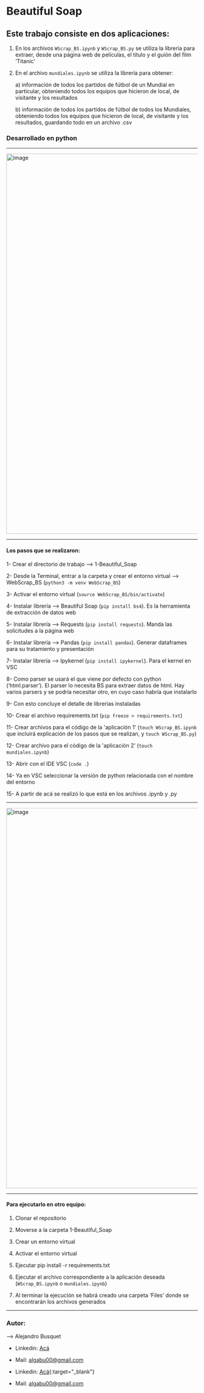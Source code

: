 # Beautiful Soap

## Este trabajo consiste en dos aplicaciones:

1. En los archivos `WScrap_BS.ipynb` y `WScrap_BS.py` se utiliza la librería para extraer, desde una página web de películas, el título y el guión del film ‘Titanic’

2. En el archivo `mundiales.ipynb` se utiliza la librería para obtener:

	a) información de todos los partidos de fútbol de un Mundial en particular, obteniendo todos los equipos que hicieron de local, de visitante y los resultados
	
	b) información de todos los partidos de fútbol de todos los Mundiales, obteniendo todos los equipos que hicieron de local, de visitante y los resultados, guardando todo en un archivo .csv
	
### Desarrollado en python

-------

<img width="1000" alt="image" src=https://i0.wp.com/thedukh.com/wp-content/uploads/2022/10/webscrapingwithpythonandbeautifulsoup.png>

-------

#### Los pasos que se realizaron:

1-	Crear el directorio de trabajo --> 1-Beautiful_Soap

2-	Desde la Terminal, entrar a la carpeta y crear el entorno virtual --> WebScrap_BS (`python3 -m venv WebScrap_BS`)

3-	Activar el entorno virtual (`source WebScrap_BS/bin/activate`)

4-	Instalar librería -->  Beautiful Soap (`pip install bs4`). Es la herramienta de extracción de datos web

5-	Instalar librería --> Requests (`pip install requests`). Manda las solicitudes a la página web

6-	Instalar librería --> Pandas (`pip install pandas`). Generar dataframes para su tratamiento y presentación

7-	Instalar librería --> Ipykernel (`pip install ipykernel`). Para el kernel en VSC

8-	Como parser se usará el que viene por defecto con python (‘html.parser’). El parser lo necesita BS para extraer datos de html. Hay varios parsers y se podría necesitar otro, en cuyo caso habría que instalarlo

9-	Con esto concluye el detalle de librerias instaladas

10-	Crear el archivo requirements.txt (`pip freeze > requirements.txt`)

11-	Crear archivos para el código de la 'aplicación 1' (`touch WScrap_BS.ipynb` que incluirá explicación de los pasos que se realizan, y `touch WScrap_BS.py`)

12-	Crear archivo para el código de la 'aplicación 2' (`touch mundiales.ipynb`)

13-	Abrir con el IDE VSC (`code .`)

14-	Ya en VSC seleccionar la versión de python relacionada con el nombre del entorno

15-	A partir de acá se realizó lo que está en los archivos .ipynb y .py

-------

<img width="1000" alt="image" src=https://www.grid.cl/blog/wp-content/uploads/2019/03/001-efficient-web-scraping.png>

-------

#### Para ejecutarlo en otro equipo:

1.	Clonar el repositorio

2.	Moverse a la carpeta 1-Beautiful_Soap
	
3.	Crear un entorno virtual
	
4.	Activar el entorno virtual
	
5.	Ejecutar pip install -r requirements.txt
	
6.	Ejecutar el archivo correspondiente a la aplicación deseada (`WScrap_BS.ipynb` o `mundiales.ipynb`)
	
7.	Al terminar la ejecución se habrá creado una carpeta ‘Files’ donde se encontrarán los archivos generados

-------

### Autor:

--> Alejandro Busquet
* Linkedin: [Acá](https://www.linkedin.com/in/alejandro-busquet/ "Acá")

* Mail: algabu00@gmail.com

* Linkedin: [Acá](https://www.linkedin.com/in/alejandro-busquet/){:target="_blank"}
* Mail: <a href="mailto:algabu00@gmail.com" target="_blank">algabu00@gmail.com</a>
